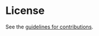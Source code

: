 # License

See the
[guidelines for contributions](https://github.com/dennisjackson/draft-jackson-tls-cert-abridge/blob/main/CONTRIBUTING.md).
